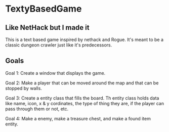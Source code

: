 # TextyBasedGame
Like NetHack but I made it
--------------------------
This is a text based game inspired by nethack and Rogue. It's meant to be a classic dungeon crawler just like it's predecessors.

Goals
-----
Goal 1: Create a window that displays the game. 

Goal 2: Make a player that can be moved around the map and that can be stopped by walls.

Goal 3: Create a entity class that fills the board. Th entity class holds data like name, icon, x & y cordinates, the type of thing they are, if the player can pass through them or not, etc.

Goal 4: Make a enemy, make a treasure chest, and make a found item entity.
